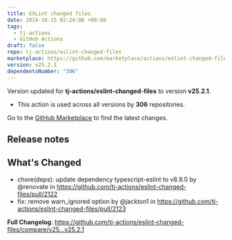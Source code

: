 ```yaml
---
title: ESLint changed files
date: 2024-10-15 02:24:06 +00:00
tags:
  - tj-actions
  - GitHub Actions
draft: false
repo: tj-actions/eslint-changed-files
marketplace: https://github.com/marketplace/actions/eslint-changed-files
version: v25.2.1
dependentsNumber: "306"
---
```



Version updated for **tj-actions/eslint-changed-files** to version **v25.2.1**.
- This action is used across all versions by **306** repositories.

Go to the [GitHub Marketplace](https://github.com/marketplace/actions/eslint-changed-files) to find the latest changes.

## Release notes

## What's Changed
* chore(deps): update dependency typescript-eslint to v8.9.0 by @renovate in https://github.com/tj-actions/eslint-changed-files/pull/2122
* fix: remove warn_ignored option by @jackton1 in https://github.com/tj-actions/eslint-changed-files/pull/2123


**Full Changelog**: https://github.com/tj-actions/eslint-changed-files/compare/v25...v25.2.1
